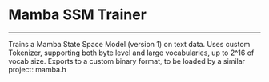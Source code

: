 # Mamba SSM Trainer

---

Trains a Mamba State Space Model (version 1) on text data.
Uses custom Tokenizer, supporting both byte level and large vocabularies, up to 2^16 of vocab size.
Exports to a custom binary format, to be loaded by a similar project: mamba.h

